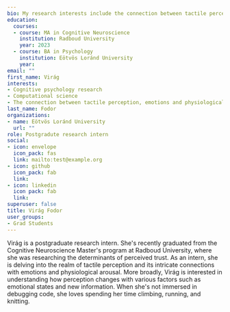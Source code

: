 ```yaml
---
bio: My research interests include the connection between tactile perception, emotions and physiological arousal.
education:
  courses:
  - course: MA in Cognitive Neuroscience
    institution: Radboud University
    year: 2023
  - course: BA in Psychology
    institution: Eötvös Loránd University
    year: 
email: ""
first_name: Virág
interests:
- Cognitive psychology research
- Computational science
- The connection between tactile perception, emotions and physiological arousal
last_name: Fodor
organizations:
- name: Eötvös Loránd University
  url: ""
role: Postgradute research intern
social:
- icon: envelope
  icon_pack: fas
  link: mailto:test@example.org
- icon: github
  icon_pack: fab
  link: 
- icon: linkedin
  icon pack: fab
  link: 
superuser: false
title: Virág Fodor
user_groups:
- Grad Students
---
```


Virág is a postgraduate research intern. She's recently graduated from the Cognitive Neuroscience Master's program at Radboud University, where she was researching the determinants of perceived trust. As an intern, she is delving into the realm of tactile perception and its intricate connections with emotions and physiological arousal. More broadly, Virág is interested in understanding how perception changes with various factors such as emotional states and new information. When she's not immersed in debugging code, she loves spending her time climbing, running, and knitting.
